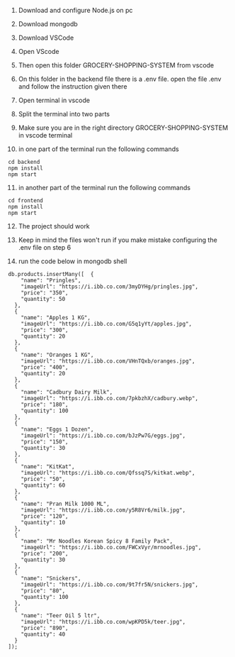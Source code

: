 1. Download and configure Node.js on pc
2. Download mongodb
3. Download VSCode

4. Open VScode
5. Then open this folder GROCERY-SHOPPING-SYSTEM from vscode
6. On this folder in the backend file there is a .env file. open the file .env and follow the instruction given there
7. Open terminal in vscode
8. Split the terminal into two parts
9. Make sure you are in the right directory GROCERY-SHOPPING-SYSTEM in vscode terminal
10. in one part of the terminal run the following commands
```
cd backend
npm install
npm start
```
11. in another part of the terminal run the following commands
```
cd frontend
npm install
npm start
```
12. The project should work
13. Keep in mind the files won't run if you make mistake configuring the .env file on step 6

14. run the code below in mongodb shell
```
db.products.insertMany([  {
    "name": "Pringles",
    "imageUrl": "https://i.ibb.co.com/3myDYHg/pringles.jpg",
    "price": "350",
    "quantity": 50
  },
  {
    "name": "Apples 1 KG",
    "imageUrl": "https://i.ibb.co.com/G5q1yYt/apples.jpg",
    "price": "300",
    "quantity": 20
  },
  {
    "name": "Oranges 1 KG",
    "imageUrl": "https://i.ibb.co.com/VHnTQxb/oranges.jpg",
    "price": "400",
    "quantity": 20
  },
  {
    "name": "Cadbury Dairy Milk",
    "imageUrl": "https://i.ibb.co.com/7pkbzhX/cadbury.webp",
    "price": "180",
    "quantity": 100
  },
  {
    "name": "Eggs 1 Dozen",
    "imageUrl": "https://i.ibb.co.com/bJzPw7G/eggs.jpg",
    "price": "150",
    "quantity": 30
  },
  {
    "name": "KitKat",
    "imageUrl": "https://i.ibb.co.com/Qfssq7S/kitkat.webp",
    "price": "50",
    "quantity": 60
  },
  {
    "name": "Pran Milk 1000 ML",
    "imageUrl": "https://i.ibb.co.com/y5R8Vr6/milk.jpg",
    "price": "120",
    "quantity": 10
  },
  {
    "name": "Mr Noodles Korean Spicy 8 Family Pack",
    "imageUrl": "https://i.ibb.co.com/FWCxVyr/mrnoodles.jpg",
    "price": "200",
    "quantity": 30
  },
  {
    "name": "Snickers",
    "imageUrl": "https://i.ibb.co.com/9t7fr5N/snickers.jpg",
    "price": "80",
    "quantity": 100
  },
  {
    "name": "Teer Oil 5 ltr",
    "imageUrl": "https://i.ibb.co.com/wpKPD5k/teer.jpg",
    "price": "890",
    "quantity": 40
  }
]);
```
